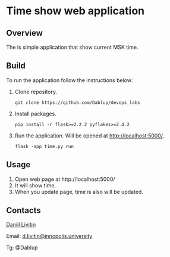 # Time show web application

## Overview
The is simple application that show current MSK time.

## Build
To run the application follow the instructions below:
 1. Clone repository.
     ```
     git clone https://github.com/Dablup/devops_labs
     ```
 2. Install packages.
     ```
     pip install -r flask>=2.2.2 pyflakes>=2.4.2 
     ```
 3. Run the application. Will be opened at [http://localhost:5000/](http://localhost:5000/).
     ```
     flask -app time.py run
     ```
    
## Usage

1. Open web page at http://localhost:5000/
2. It will show time.
3. When you update page, time is also will be updated.

## Contacts 

[Daniil Livitin](https://github.com/Dablup)

Email: d.livitin@innopolis.university

Tg: @Dablup